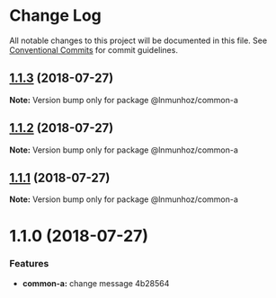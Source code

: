 # Change Log

All notable changes to this project will be documented in this file.
See [Conventional Commits](https://conventionalcommits.org) for commit guidelines.

<a name="1.1.3"></a>
## [1.1.3](https://github.com/lnmunhoz/lerna-poc/compare/@lnmunhoz/common-a@1.1.2...@lnmunhoz/common-a@1.1.3) (2018-07-27)




**Note:** Version bump only for package @lnmunhoz/common-a

<a name="1.1.2"></a>
## [1.1.2](/compare/@lnmunhoz/common-a@1.1.0...@lnmunhoz/common-a@1.1.2) (2018-07-27)




**Note:** Version bump only for package @lnmunhoz/common-a

<a name="1.1.1"></a>
## [1.1.1](/compare/@lnmunhoz/common-a@1.1.0...@lnmunhoz/common-a@1.1.1) (2018-07-27)




**Note:** Version bump only for package @lnmunhoz/common-a

<a name="1.1.0"></a>
# 1.1.0 (2018-07-27)


### Features

* **common-a:** change message 4b28564
